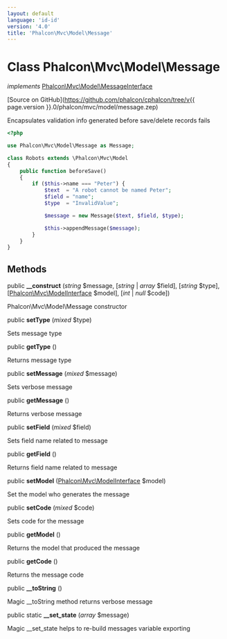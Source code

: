 ```yaml
---
layout: default
language: 'id-id'
version: '4.0'
title: 'Phalcon\Mvc\Model\Message'
---
```


# Class **Phalcon\Mvc\Model\Message**

*implements* [Phalcon\Mvc\Model\MessageInterface](Phalcon_Mvc_Model_MessageInterface)

[Source on GitHub](https://github.com/phalcon/cphalcon/tree/v{{ page.version }}.0/phalcon/mvc/model/message.zep)

Encapsulates validation info generated before save/delete records fails

```php
<?php

use Phalcon\Mvc\Model\Message as Message;

class Robots extends \Phalcon\Mvc\Model
{
    public function beforeSave()
    {
        if ($this->name === "Peter") {
            $text  = "A robot cannot be named Peter";
            $field = "name";
            $type  = "InvalidValue";

            $message = new Message($text, $field, $type);

            $this->appendMessage($message);
        }
    }
}

```

## Methods

public **__construct** (*string* $message, [*string* | *array* $field], [*string* $type], [[Phalcon\Mvc\ModelInterface](Phalcon_Mvc_ModelInterface) $model], [*int* | *null* $code])

Phalcon\Mvc\Model\Message constructor

public **setType** (*mixed* $type)

Sets message type

public **getType** ()

Returns message type

public **setMessage** (*mixed* $message)

Sets verbose message

public **getMessage** ()

Returns verbose message

public **setField** (*mixed* $field)

Sets field name related to message

public **getField** ()

Returns field name related to message

public **setModel** ([Phalcon\Mvc\ModelInterface](Phalcon_Mvc_ModelInterface) $model)

Set the model who generates the message

public **setCode** (*mixed* $code)

Sets code for the message

public **getModel** ()

Returns the model that produced the message

public **getCode** ()

Returns the message code

public **__toString** ()

Magic __toString method returns verbose message

public static **__set_state** (*array* $message)

Magic __set_state helps to re-build messages variable exporting